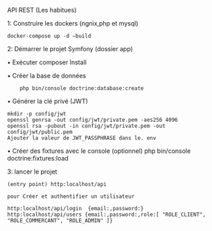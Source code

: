 API REST (Les habitues)



1: Construire les dockers (ngnix,php et mysql) 

    docker-compose up -d –build


2: Démarrer le projet Symfony (dossier app)

•	Exécuter composer Install

•	Créer  la base de données

        php bin/console doctrine:database:create

•	Générer la clé privé (JWT)

    mkdir -p config/jwt
    openssl genrsa -out config/jwt/private.pem -aes256 4096
    openssl rsa -pubout -in config/jwt/private.pem -out config/jwt/public.pem
    Ajouter la valeur de JWT_PASSPHRASE dans le. env

•	Créer des fixtures avec le console (optionnel)
    php bin/console doctrine:fixtures:load


3: lancer le projet 

    (entry point) http:localhost/api 

    pour Créer et authentifier un utilisateur 

    http:localhost/api/login  {email:,password:}
    http:localhost/api/users {email:,password:,role:[ "ROLE_CLIENT", "ROLE_COMMERCANT", "ROLE_ADMIN" ]}
 

